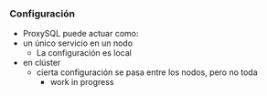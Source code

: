 ### Configuración

* ProxySQL puede actuar como:
 * un único servicio en un nodo
   * La configuración es local
 * en clúster
   * cierta configuración se pasa entre los nodos, pero no toda
     * work in progress
